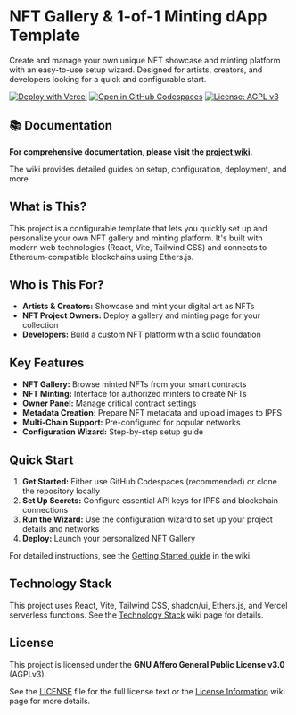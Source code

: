 # NFT Gallery & 1-of-1 Minting dApp Template

Create and manage your own unique NFT showcase and minting platform with an easy-to-use setup wizard. Designed for artists, creators, and developers looking for a quick and configurable start.

[![Deploy with Vercel](https://vercel.com/button)](https://vercel.com/new/clone?repository-url=https%3A%2F%2Fgithub.com%2F<YOUR_USERNAME>%2F<YOUR_REPO_NAME>&project-name=my-nft-gallery&framework=vite&env=PINATA_JWT,KV_URL,KV_REST_API_URL,KV_REST_API_TOKEN,KV_REST_API_READ_ONLY_TOKEN,REDIS_URL&envDescription=Required%20for%20IPFS%20and%20large%20file%20uploads.) <!-- TODO: Update YOUR_USERNAME/YOUR_REPO_NAME -->
[![Open in GitHub Codespaces](https://github.com/codespaces/badge.svg)](https://codespaces.new/<YOUR_USERNAME>/<YOUR_REPO_NAME>) <!-- TODO: Update YOUR_USERNAME/YOUR_REPO_NAME -->
[![License: AGPL v3](https://img.shields.io/badge/License-AGPL_v3-blue.svg)](https://www.gnu.org/licenses/agpl-3.0)

<!-- Optional: Add a link to a live demo if you deploy one -->
<!-- **[Live Demo (Template Example)](YOUR_DEMO_LINK_HERE)** -->

## 📚 Documentation

**For comprehensive documentation, please visit the [project wiki](https://github.com/YOUR_USERNAME/YOUR_REPO_NAME/wiki).**

The wiki provides detailed guides on setup, configuration, deployment, and more.

## What is This?

This project is a configurable template that lets you quickly set up and personalize your own NFT gallery and minting platform. It's built with modern web technologies (React, Vite, Tailwind CSS) and connects to Ethereum-compatible blockchains using Ethers.js.

## Who is This For?

- **Artists & Creators:** Showcase and mint your digital art as NFTs
- **NFT Project Owners:** Deploy a gallery and minting page for your collection
- **Developers:** Build a custom NFT platform with a solid foundation

## Key Features

- **NFT Gallery:** Browse minted NFTs from your smart contracts
- **NFT Minting:** Interface for authorized minters to create NFTs
- **Owner Panel:** Manage critical contract settings
- **Metadata Creation:** Prepare NFT metadata and upload images to IPFS
- **Multi-Chain Support:** Pre-configured for popular networks
- **Configuration Wizard:** Step-by-step setup guide

## Quick Start

1. **Get Started:** Either use GitHub Codespaces (recommended) or clone the repository locally
2. **Set Up Secrets:** Configure essential API keys for IPFS and blockchain connections
3. **Run the Wizard:** Use the configuration wizard to set up your project details and networks
4. **Deploy:** Launch your personalized NFT Gallery

For detailed instructions, see the [Getting Started guide](https://github.com/YOUR_USERNAME/YOUR_REPO_NAME/wiki/1.-Getting-Started) in the wiki.

## Technology Stack

This project uses React, Vite, Tailwind CSS, shadcn/ui, Ethers.js, and Vercel serverless functions. See the [Technology Stack](https://github.com/YOUR_USERNAME/YOUR_REPO_NAME/wiki/6.-Technology-Stack) wiki page for details.

## License

This project is licensed under the **GNU Affero General Public License v3.0** (AGPLv3).

See the [LICENSE](./LICENSE) file for the full license text or the [License Information](https://github.com/YOUR_USERNAME/YOUR_REPO_NAME/wiki/License-Information) wiki page for more details.